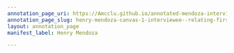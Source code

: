 ```yaml
---
annotation_page_uri: https://Amcclu.github.io/annotated-mendoza-interview/annotations/henry-mendoza-canvas-1-interviewee--relating-firsthand-experience--gesturing--body-language--smiling-.json
annotation_page_slug: henry-mendoza-canvas-1-interviewee--relating-firsthand-experience--gesturing--body-language--smiling-
layout: annotation_page
manifest_label: Henry Mendoza

---
```

